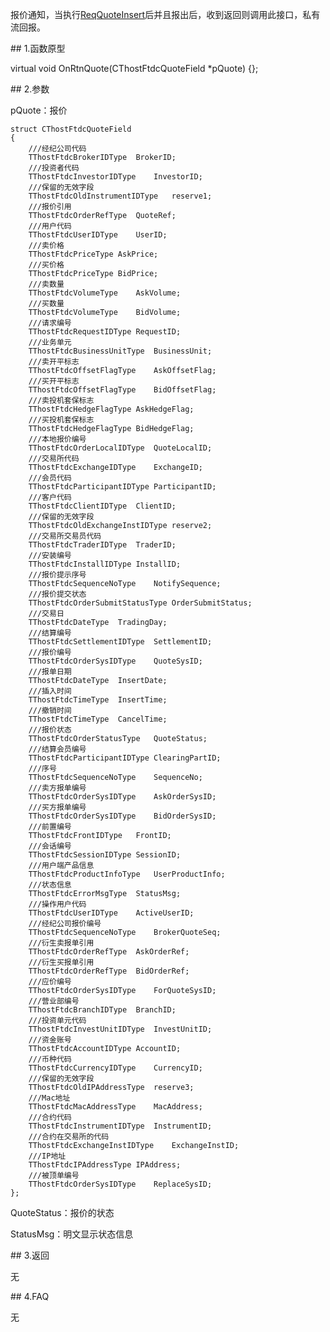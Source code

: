 <p>报价通知，当执行<a href="../../CTHOSTFTDCTRADERSPI/REQQUOTEINSERT/">ReqQuoteInsert</a>后并且报出后，收到返回则调用此接口，私有流回报。</p>
<span class="anchor" id="1a55b670-22de-4ff3-826f-f6e11ea817af"></span>
## 1.函数原型
<p>virtual void OnRtnQuote(CThostFtdcQuoteField *pQuote) {};</p>
<span class="anchor" id="0eae14ba-ae89-4fa1-b1fe-ffa6f04a2850"></span>
## 2.参数
<p>pQuote：报价</p>
<pre><code>struct CThostFtdcQuoteField
{
    ///经纪公司代码
    TThostFtdcBrokerIDType  BrokerID;
    ///投资者代码
    TThostFtdcInvestorIDType    InvestorID;
    ///保留的无效字段
    TThostFtdcOldInstrumentIDType   reserve1;
    ///报价引用
    TThostFtdcOrderRefType  QuoteRef;
    ///用户代码
    TThostFtdcUserIDType    UserID;
    ///卖价格
    TThostFtdcPriceType AskPrice;
    ///买价格
    TThostFtdcPriceType BidPrice;
    ///卖数量
    TThostFtdcVolumeType    AskVolume;
    ///买数量
    TThostFtdcVolumeType    BidVolume;
    ///请求编号
    TThostFtdcRequestIDType RequestID;
    ///业务单元
    TThostFtdcBusinessUnitType  BusinessUnit;
    ///卖开平标志
    TThostFtdcOffsetFlagType    AskOffsetFlag;
    ///买开平标志
    TThostFtdcOffsetFlagType    BidOffsetFlag;
    ///卖投机套保标志
    TThostFtdcHedgeFlagType AskHedgeFlag;
    ///买投机套保标志
    TThostFtdcHedgeFlagType BidHedgeFlag;
    ///本地报价编号
    TThostFtdcOrderLocalIDType  QuoteLocalID;
    ///交易所代码
    TThostFtdcExchangeIDType    ExchangeID;
    ///会员代码
    TThostFtdcParticipantIDType ParticipantID;
    ///客户代码
    TThostFtdcClientIDType  ClientID;
    ///保留的无效字段
    TThostFtdcOldExchangeInstIDType reserve2;
    ///交易所交易员代码
    TThostFtdcTraderIDType  TraderID;
    ///安装编号
    TThostFtdcInstallIDType InstallID;
    ///报价提示序号
    TThostFtdcSequenceNoType    NotifySequence;
    ///报价提交状态
    TThostFtdcOrderSubmitStatusType OrderSubmitStatus;
    ///交易日
    TThostFtdcDateType  TradingDay;
    ///结算编号
    TThostFtdcSettlementIDType  SettlementID;
    ///报价编号
    TThostFtdcOrderSysIDType    QuoteSysID;
    ///报单日期
    TThostFtdcDateType  InsertDate;
    ///插入时间
    TThostFtdcTimeType  InsertTime;
    ///撤销时间
    TThostFtdcTimeType  CancelTime;
    ///报价状态
    TThostFtdcOrderStatusType   QuoteStatus;
    ///结算会员编号
    TThostFtdcParticipantIDType ClearingPartID;
    ///序号
    TThostFtdcSequenceNoType    SequenceNo;
    ///卖方报单编号
    TThostFtdcOrderSysIDType    AskOrderSysID;
    ///买方报单编号
    TThostFtdcOrderSysIDType    BidOrderSysID;
    ///前置编号
    TThostFtdcFrontIDType   FrontID;
    ///会话编号
    TThostFtdcSessionIDType SessionID;
    ///用户端产品信息
    TThostFtdcProductInfoType   UserProductInfo;
    ///状态信息
    TThostFtdcErrorMsgType  StatusMsg;
    ///操作用户代码
    TThostFtdcUserIDType    ActiveUserID;
    ///经纪公司报价编号
    TThostFtdcSequenceNoType    BrokerQuoteSeq;
    ///衍生卖报单引用
    TThostFtdcOrderRefType  AskOrderRef;
    ///衍生买报单引用
    TThostFtdcOrderRefType  BidOrderRef;
    ///应价编号
    TThostFtdcOrderSysIDType    ForQuoteSysID;
    ///营业部编号
    TThostFtdcBranchIDType  BranchID;
    ///投资单元代码
    TThostFtdcInvestUnitIDType  InvestUnitID;
    ///资金账号
    TThostFtdcAccountIDType AccountID;
    ///币种代码
    TThostFtdcCurrencyIDType    CurrencyID;
    ///保留的无效字段
    TThostFtdcOldIPAddressType  reserve3;
    ///Mac地址
    TThostFtdcMacAddressType    MacAddress;
    ///合约代码
    TThostFtdcInstrumentIDType  InstrumentID;
    ///合约在交易所的代码
    TThostFtdcExchangeInstIDType    ExchangeInstID;
    ///IP地址
    TThostFtdcIPAddressType IPAddress;
    ///被顶单编号
    TThostFtdcOrderSysIDType    ReplaceSysID;
};
</code></pre>
<p>QuoteStatus：报价的状态</p>
<p>StatusMsg：明文显示状态信息</p>
<span class="anchor" id="e1faf859-e801-41d2-a72f-2ed05e312888"></span>
## 3.返回
<p>无</p>
<span class="anchor" id="a87677c2-adfc-49cd-a99b-3b5bd0011ea7"></span>
## 4.FAQ
<p>无</p>
